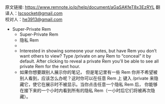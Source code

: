 原文链接: https://www.remnote.io/p/help/document/aGaSAKfeT8x3EzRYL
翻译人：lscsocket@gmail.com  
校对人：he3913@gmail.com

- Super-Private Rem
    - Super-Private Rem
    - 隐私 Rem
    - 
    - Interested in showing someone your notes, but have Rem you don’t want others to view? Type /private on any Rem to “conceal” it by default. After clicking to reveal a private Rem you'll be able to see all private Rem for the next hour.
    - 如果你想要跟别人展示你的笔记， 但是笔记里有一些 Rem 你并不希望被别人看到，应该怎么办呢？这时你可以在任意 Rem 上 键入  /private 来隐藏它，使它在展示时不被显示。当你点击任意一个隐私 Rem 后， 你能够在接下来的一个小时内看到所有的隐私 Rem（一小时后它们将被再次隐藏）。
    
      